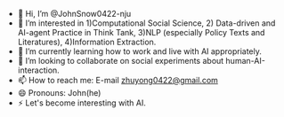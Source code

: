 - 👋 Hi, I’m @JohnSnow0422-nju
- 👀 I’m interested in 1)Computational Social Science, 2) Data-driven and AI-agent Practice in Think Tank, 3)NLP (especially Policy Texts and Literatures), 4)Information Extraction.
- 🌱 I’m currently learning how to work and live with AI appropriately.
- 💞️ I’m looking to collaborate on social experiments about human-AI-interaction.
- 📫 How to reach me: E-mail zhuyong0422@gmail.com 
- 😄 Pronouns: John(he)
- ⚡ Let's become interesting with AI.

<!---
JohnSnow0422-nju/JohnSnow0422-nju is a ✨ special ✨ repository because its `README.md` (this file) appears on your GitHub profile.
You can click the Preview link to take a look at your changes.
--->
